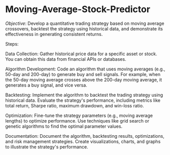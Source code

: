 # Moving-Average-Stock-Predictor

_Objective_: Develop a quantitative trading strategy based on moving average crossovers, backtest the strategy using historical data, and demonstrate its effectiveness in generating consistent returns.

Steps:

Data Collection:
Gather historical price data for a specific asset or stock. You can obtain this data from financial APIs or databases.

Algorithm Development:
Code an algorithm that uses moving averages (e.g., 50-day and 200-day) to generate buy and sell signals. For example, when the 50-day moving average crosses above the 200-day moving average, it generates a buy signal, and vice versa.

Backtesting:
Implement the algorithm to backtest the trading strategy using historical data. Evaluate the strategy's performance, including metrics like total return, Sharpe ratio, maximum drawdown, and win-loss ratio.

Optimization:
Fine-tune the strategy parameters (e.g., moving average lengths) to optimize performance. Use techniques like grid search or genetic algorithms to find the optimal parameter values.

Documentation:
Document the algorithm, backtesting results, optimizations, and risk management strategies. Create visualizations, charts, and graphs to illustrate the strategy's performance.
